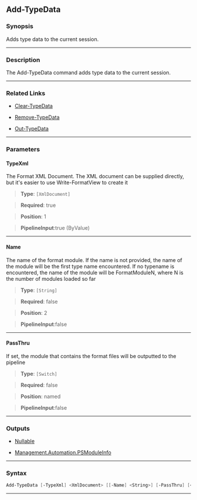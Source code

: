 
Add-TypeData
------------
### Synopsis
Adds type data to the current session.

---
### Description

The Add-TypeData command adds type data to the current session.

---
### Related Links
* [Clear-TypeData](Clear-TypeData.md)



* [Remove-TypeData](Remove-TypeData.md)



* [Out-TypeData](Out-TypeData.md)



---
### Parameters
#### **TypeXml**

The Format XML Document.  The XML document can be supplied directly,
but it's easier to use Write-FormatView to create it



> **Type**: ```[XmlDocument]```

> **Required**: true

> **Position**: 1

> **PipelineInput**:true (ByValue)



---
#### **Name**

The name of the format module.  If the name is not provided, the name of the module will be the first
type name encountered.  If no typename is encountered, the name of the module will be FormatModuleN, where
N is the number of modules loaded so far



> **Type**: ```[String]```

> **Required**: false

> **Position**: 2

> **PipelineInput**:false



---
#### **PassThru**

If set, the module that contains the format files will be outputted to the pipeline



> **Type**: ```[Switch]```

> **Required**: false

> **Position**: named

> **PipelineInput**:false



---
### Outputs
* [Nullable](https://learn.microsoft.com/en-us/dotnet/api/System.Nullable)


* [Management.Automation.PSModuleInfo](https://learn.microsoft.com/en-us/dotnet/api/System.Management.Automation.PSModuleInfo)




---
### Syntax
```PowerShell
Add-TypeData [-TypeXml] <XmlDocument> [[-Name] <String>] [-PassThru] [<CommonParameters>]
```
---


